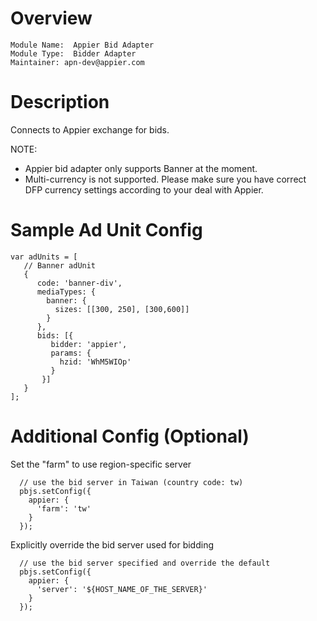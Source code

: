 # Overview

```
Module Name:  Appier Bid Adapter
Module Type:  Bidder Adapter
Maintainer: apn-dev@appier.com
```

# Description

Connects to Appier exchange for bids.

NOTE:
- Appier bid adapter only supports Banner at the moment.
- Multi-currency is not supported. Please make sure you have correct DFP currency settings according to your deal with Appier.

# Sample Ad Unit Config
```
var adUnits = [
   // Banner adUnit
   {
      code: 'banner-div',
      mediaTypes: {
        banner: {
          sizes: [[300, 250], [300,600]]
        }
      },
      bids: [{
         bidder: 'appier',
         params: {
           hzid: 'WhM5WIOp'
         }
       }]
   }
];
```

# Additional Config (Optional)
Set the "farm" to use region-specific server
```
  // use the bid server in Taiwan (country code: tw)
  pbjs.setConfig({
    appier: {
      'farm': 'tw'
    }
  });
```

Explicitly override the bid server used for bidding
```
  // use the bid server specified and override the default
  pbjs.setConfig({
    appier: {
      'server': '${HOST_NAME_OF_THE_SERVER}'
    }
  });
```
